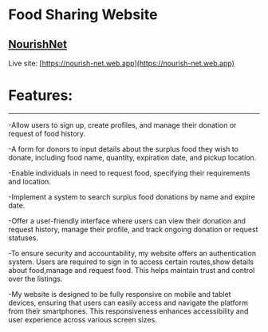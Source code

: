 # Food Sharing Website

## [ NourishNet](https://nourish-net.web.app)

Live site: [https://nourish-net.web.app](https://nourish-net.web.app)

<h1>Features:</h1>
<hr/>

-Allow users to sign up, create profiles, and manage their donation or request of food history.

-A form for donors to input details about the surplus food they wish to donate, including food name, quantity, expiration date, and pickup location.

-Enable individuals in need to request food, specifying their requirements and location.

-Implement a system to search surplus food donations by name and expire date.

-Offer a user-friendly interface where users can view their donation and request history, manage their profile, and track ongoing donation or request statuses.

-To ensure security and accountability, my website offers an authentication system. Users are required to sign in to access certain routes,show details about food,manage and request food. This helps maintain trust and control over the listings.


-My website is designed to be fully responsive on mobile and tablet devices, ensuring that users can easily access and navigate the platform from their smartphones. This responsiveness enhances accessibility and user experience across various screen sizes.

